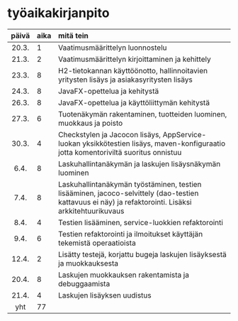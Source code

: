 # työaikakirjanpito

| päivä | aika | mitä tein  |
| :----:|:-----| :-----|
| 20.3. | 1    | Vaatimusmäärittelyn luonnostelu |
| 21.3. | 2    | Vaatimusmäärittelyn kirjoittaminen ja kehittely |
| 23.3. | 8    | H2-tietokannan käyttöönotto, hallinnoitavien yritysten lisäys ja asiakasyritysten lisäys |
| 24.3. | 8    | JavaFX-opettelua ja kehitystä |
| 26.3. | 8    | JavaFX-opettelua ja käyttöliittymän kehitystä |
| 27.3. | 6    | Tuotenäkymän rakentaminen, tuotteiden luominen, muokkaus ja poisto |
| 30.3. | 4    | Checkstylen ja Jacocon lisäys, AppService-luokan yksikkötestien lisäys, maven-konfiguraatio jotta komentoriviltä suoritus onnistuu |
| 6.4. | 8    | Laskuhallintanäkymän ja laskujen lisäysnäkymän luominen |
| 7.4. | 8    | Laskuhallintanäkymän työstäminen, testien lisääminen, jacoco-selvittely (dao-testien kattavuus ei näy) ja refaktorointi. Lisäksi arkkitehtuurikuvaus |
| 8.4. | 4    | Testien lisääminen, service-luokkien refaktorointi |
| 9.4. | 6    | Testien refaktorointi ja ilmoitukset käyttäjän tekemistä operaatioista |
| 12.4. | 2    | Lisätty testejä, korjattu bugeja laskujen lisäyksestä ja muokkauksesta |
| 20.4. | 8    | Laskujen muokkauksen rakentamista ja debuggaamista |
| 21.4. | 4    | Laskujen lisäyksen uudistus |
| yht   | 77    | | 

